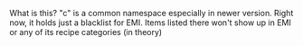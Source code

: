 What is this?
"c" is a common namespace especially in newer version.
Right now, it holds just a blacklist for EMI.
Items listed there won't show up in EMI or any of its recipe categories (in theory)